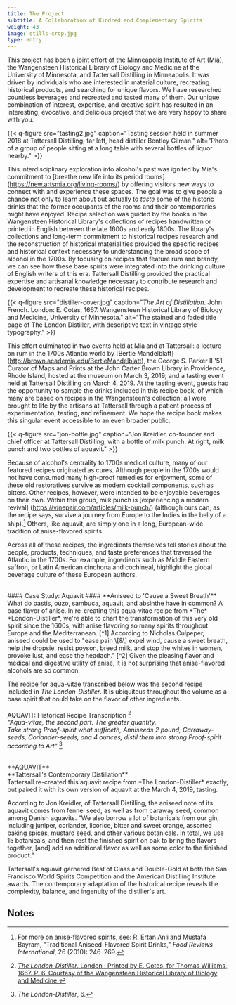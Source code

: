 ```yaml
---
title: The Project
subtitle: A Collaboration of Kindred and Complementary Spirits
weight: 43
image: stills-crop.jpg
type: entry
---
```


This project has been a joint effort of the Minneapolis Institute of Art (Mia), the Wangensteen Historical Library of Biology and Medicine at the University of Minnesota, and Tattersall Distilling in Minneapolis. It was driven by individuals who are interested in material culture, recreating historical products, and searching for unique flavors. We have researched countless beverages and recreated and tasted many of them. Our unique combination of interest, expertise, and creative spirit has resulted in an interesting, evocative, and delicious project that we are very happy to share with you.

{{< q-figure src="tasting2.jpg"  caption="Tasting session held in summer 2018 at Tattersall Distilling; far left, head distiller Bentley Gilman." alt="Photo of a group of people sitting at a long table with several bottles of liquor nearby."  >}}

This interdisciplinary exploration into alcohol's past was ignited by Mia's commitment to [breathe new life into its period rooms] (https://new.artsmia.org/living-rooms/) by offering visitors new ways to connect with and experience these spaces. The goal was to give people a chance not only to learn about but actually to *taste* some of the historic drinks that the former occupants of the rooms and their contemporaries might have enjoyed. Recipe selection was guided by the books in the Wangensteen Historical Library's collections of recipes handwritten or printed in English between the late 1600s and early 1800s. The library's collections and long-term commitment to historical recipes research and the reconstruction of historical materialities provided the specific recipes and historical context necessary to understanding the broad scope of alcohol in the 1700s. By focusing on recipes that feature rum and brandy, we can see how these base spirits were integrated into the drinking culture of English writers of this era. Tattersall Distilling provided the practical expertise and artisanal knowledge necessary to contribute research and development to recreate these historical recipes.

{{< q-figure src="distiller-cover.jpg"  caption="*The Art of Distillation*. John French. London: E. Cotes, 1667. Wangensteen Historical Library of Biology and Medicine, University of Minnesota." alt="The stained and faded title page of The London Distiller, with descriptive text in vintage style typography."  >}}

This effort culminated in two events held at Mia and at Tattersall: a lecture on rum in the 1700s Atlantic world by [Bertie Mandelblatt] (http://brown.academia.edu/BertieMandelblatt), the George S. Parker II '51 Curator of Maps and Prints at the John Carter Brown Library in Providence, Rhode Island, hosted at the museum on March 3, 2019; and a tasting event held at Tattersall Distilling on March 4, 2019. At the tasting event, guests had the opportunity to sample the drinks included in this recipe book, of which many are based on recipes in the Wangensteen's collection; all were brought to life by the artisans at Tattersall through a patient process of experimentation, testing, and refinement. We hope the recipe book makes this singular event accessible to an even broader public.

{{< q-figure src="jon-bottle.jpg"  caption="Jon Kreidler, co-founder and chief officer at Tattersall Distilling, with a bottle of milk punch. At right, milk punch and two bottles of aquavit."  >}}

Because of alcohol's centrality to 1700s medical culture, many of our featured recipes originated as cures. Although people in the 1700s would not have consumed many high-proof remedies for enjoyment, some of these old restoratives survive as modern cocktail components, such as bitters. Other recipes, however, were intended to be enjoyable beverages on their own. Within this group, milk punch is [experiencing a modern revival] (https://vinepair.com/articles/milk-punch/) (although ours can, as the recipe says, survive a journey from Europe to the Indies in the belly of a ship).[^1] Others, like aquavit, are simply one in a long, European-wide tradition of anise-flavored spirits.

Across all of these recipes, the ingredients themselves tell stories about the people, products, techniques, and taste preferences that traversed the Atlantic in the 1700s. For example, ingredients such as Middle Eastern saffron, or Latin American cinchona and cochineal, highlight the global beverage culture of these European authors.
<br>
<br>
<div class="sidebar">
#### Case Study: Aquavit ####
**Aniseed to 'Cause a Sweet Breath'**
<br>
What do pastis, ouzo, sambuca, aquavit, and absinthe have in common? A base flavor of anise. In re-creating this aqua-vitae recipe from *The* *London-Distiller*, we're able to chart the transformation of this very old spirit since the 1600s, with anise flavoring so many spirits throughout Europe and the Mediterranean. [^1] According to Nicholas Culpeper, aniseed could be used to "ease pain \[&\] expel wind, cause a sweet breath, help the dropsie, resist poyson, breed milk, and stop the whites in women, provoke lust, and ease the headach." [^2] Given the pleasing flavor and medical and digestive utility of anise, it is not surprising that anise-flavored alcohols are so common.

The recipe for aqua-vitae transcribed below was the second recipe included in *The London-Distiller*. It is ubiquitous throughout the volume as a base spirit that could take on the flavor of other ingredients.
<br>
<br>
<span class="gray-text">
AQUAVIT: Historical Recipe Transcription [^3]
<br>
*"Aqua-vitae, the second part.
The greater quantity.
<br>
Take strong Proof-spirit what sufficeth, Anniseeds 2 pound, Carraway-seeds, Coriander-seeds, ana 4 ounces; distil them into strong Proof-spirit according to Art"* [^4]

</span>
<br>
**AQUAVIT**
<br>
**Tattersall's Contemporary Distillation**
<br>
Tattersall re-created this aquavit recipe from *The London-Distiller* exactly, but paired it with its own version of aquavit at the March 4, 2019, tasting.

According to Jon Kreidler, of Tattersall Distilling, the aniseed note of its aquavit comes from fennel seed, as well as from caraway seed, common among Danish aquavits. "We also borrow a lot of botanicals from our gin, including juniper, coriander, licorice, bitter and sweet orange, assorted baking spices, mustard seed, and other various botanicals. In total, we use 15 botanicals, and then rest the finished spirit on oak to bring the flavors together, \[and\] add an additional flavor as well as some color to the finished product."

Tattersall's aquavit garnered Best of Class and Double-Gold at both the San Francisco World Spirits Competition and the American Distilling Institute awards. The contemporary adaptation of the historical recipe reveals the complexity, balance, and ingenuity of the distiller's art.

</div>

## Notes ##


[^1]: For more on anise-flavored spirits, see: R. Ertan Anli and Mustafa Bayram, "Traditional Aniseed-Flavored Spirit Drinks," *Food Reviews International*, 26 (2010): 246–269.

[^2]: Culpeper, *Pharmacopoeia Londinensis*, 42. Nicholas Culpeper was a 1600s physician best known for translating the elite College of Physicians of London's pharmacopoeia from Latin into English so that more people would have access to medical knowledge.

[^3]: [*The London-Distiller*. London : Printed by E. Cotes, for Thomas Williams, 1667. P. 6. Courtesy of the Wangensteen Historical Library of Biology and Medicine.](https://primo.lib.umn.edu/primo-explore/fulldisplay?docid=UMN_ALMA21337551290001701&context=L&vid=TWINCITIES&search_scope=wangensteen&tab=default_tab&lang=en_US)

[^4]: *The London-Distiller*, 6.
